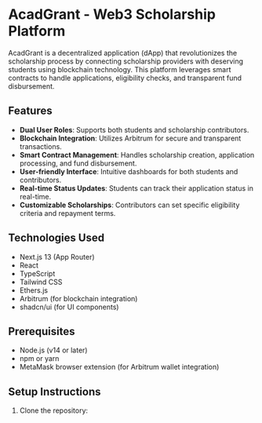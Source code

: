 # AcadGrant - Web3 Scholarship Platform

AcadGrant is a decentralized application (dApp) that revolutionizes the scholarship process by connecting scholarship providers with deserving students using blockchain technology. This platform leverages smart contracts to handle applications, eligibility checks, and transparent fund disbursement.

## Features

- **Dual User Roles**: Supports both students and scholarship contributors.
- **Blockchain Integration**: Utilizes Arbitrum for secure and transparent transactions.
- **Smart Contract Management**: Handles scholarship creation, application processing, and fund disbursement.
- **User-friendly Interface**: Intuitive dashboards for both students and contributors.
- **Real-time Status Updates**: Students can track their application status in real-time.
- **Customizable Scholarships**: Contributors can set specific eligibility criteria and repayment terms.

## Technologies Used

- Next.js 13 (App Router)
- React
- TypeScript
- Tailwind CSS
- Ethers.js
- Arbitrum (for blockchain integration)
- shadcn/ui (for UI components)

## Prerequisites

- Node.js (v14 or later)
- npm or yarn
- MetaMask browser extension (for Arbitrum wallet integration)

## Setup Instructions

1. Clone the repository:

